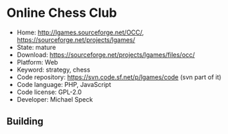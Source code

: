 # Online Chess Club

- Home: http://lgames.sourceforge.net/OCC/, https://sourceforge.net/projects/lgames/
- State: mature
- Download: https://sourceforge.net/projects/lgames/files/occ/
- Platform: Web
- Keyword: strategy, chess
- Code repository: https://svn.code.sf.net/p/lgames/code (svn part of it)
- Code language: PHP, JavaScript
- Code license: GPL-2.0
- Developer: Michael Speck

## Building
